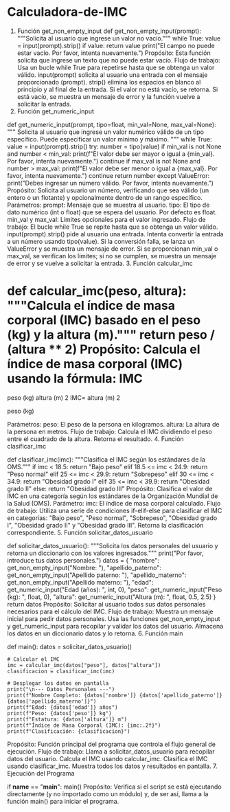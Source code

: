 # Calculadora-de-IMC
1. Función get_non_empty_input
def get_non_empty_input(prompt):
    """Solicita al usuario que ingrese un valor no vacío."""
    while True:
        value = input(prompt).strip()
        if value:
            return value
        print("El campo no puede estar vacío. Por favor, intenta nuevamente.")
Propósito: Esta función solicita que ingrese un texto que no puede estar vacío.
Flujo de trabajo:
Usa un bucle while True para repetirse hasta que se obtenga un valor válido.
input(prompt) solicita al usuario una entrada con el mensaje proporcionado (prompt).
strip() elimina los espacios en blanco al principio y al final de la entrada.
Si el valor no está vacío, se retorna. Si está vacío, se muestra un mensaje de error y la función vuelve a solicitar la entrada.
2. Función get_numeric_input

def get_numeric_input(prompt, tipo=float, min_val=None, max_val=None):
    """
    Solicita al usuario que ingrese un valor numérico válido de un tipo específico.
    Puede especificar un valor mínimo y máximo.
    """
    while True:
        value = input(prompt).strip()
        try:
            number = tipo(value)
            if min_val is not None and number < min_val:
                print(f"El valor debe ser mayor o igual a {min_val}. Por favor, intenta nuevamente.")
                continue
            if max_val is not None and number > max_val:
                print(f"El valor debe ser menor o igual a {max_val}. Por favor, intenta nuevamente.")
                continue
            return number
        except ValueError:
            print("Debes ingresar un número válido. Por favor, intenta nuevamente.")
Propósito: Solicita al usuario un número, verificando que sea válido (un entero o un flotante) y opcionalmente dentro de un rango específico.
Parámetros:
prompt: Mensaje que se muestra al usuario.
tipo: El tipo de dato numérico (int o float) que se espera del usuario. Por defecto es float.
min_val y max_val: Límites opcionales para el valor ingresado.
Flujo de trabajo:
El bucle while True se repite hasta que se obtenga un valor válido.
input(prompt).strip() pide al usuario una entrada.
Intenta convertir la entrada a un número usando tipo(value).
Si la conversión falla, se lanza un ValueError y se muestra un mensaje de error.
Si se proporcionan min_val o max_val, se verifican los límites; si no se cumplen, se muestra un mensaje de error y se vuelve a solicitar la entrada.
3. Función calcular_imc

def calcular_imc(peso, altura):
    """Calcula el índice de masa corporal (IMC) basado en el peso (kg) y la altura (m)."""
    return peso / (altura ** 2)
Propósito: Calcula el índice de masa corporal (IMC) usando la fórmula:
IMC
=
peso (kg)
altura (m)
2
IMC= 
altura (m) 
2
 
peso (kg)
​
 
Parámetros:
peso: El peso de la persona en kilogramos.
altura: La altura de la persona en metros.
Flujo de trabajo:
Calcula el IMC dividiendo el peso entre el cuadrado de la altura.
Retorna el resultado.
4. Función clasificar_imc

def clasificar_imc(imc):
    """Clasifica el IMC según los estándares de la OMS."""
    if imc < 18.5:
        return "Bajo peso"
    elif 18.5 <= imc < 24.9:
        return "Peso normal"
    elif 25 <= imc < 29.9:
        return "Sobrepeso"
    elif 30 <= imc < 34.9:
        return "Obesidad grado I"
    elif 35 <= imc < 39.9:
        return "Obesidad grado II"
    else:
        return "Obesidad grado III"
Propósito: Clasifica el valor de IMC en una categoría según los estándares de la Organización Mundial de la Salud (OMS).
Parámetro:
imc: El índice de masa corporal calculado.
Flujo de trabajo:
Utiliza una serie de condiciones if-elif-else para clasificar el IMC en categorías: "Bajo peso", "Peso normal", "Sobrepeso", "Obesidad grado I", "Obesidad grado II" y "Obesidad grado III".
Retorna la clasificación correspondiente.
5. Función solicitar_datos_usuario

def solicitar_datos_usuario():
    """Solicita los datos personales del usuario y retorna un diccionario con los valores ingresados."""
    print("Por favor, introduce tus datos personales.")
    datos = {
        "nombre": get_non_empty_input("Nombre: "),
        "apellido_paterno": get_non_empty_input("Apellido paterno: "),
        "apellido_materno": get_non_empty_input("Apellido materno: "),
        "edad": get_numeric_input("Edad (años): ", int, 0),
        "peso": get_numeric_input("Peso (kg): ", float, 0),
        "altura": get_numeric_input("Altura (m): ", float, 0.5, 2.5)
    }
    return datos
Propósito: Solicitar al usuario todos sus datos personales necesarios para el cálculo del IMC.
Flujo de trabajo:
Muestra un mensaje inicial para pedir datos personales.
Usa las funciones get_non_empty_input y get_numeric_input para recopilar y validar los datos del usuario.
Almacena los datos en un diccionario datos y lo retorna.
6. Función main

def main():
    datos = solicitar_datos_usuario()

    # Calcular el IMC
    imc = calcular_imc(datos["peso"], datos["altura"])
    clasificacion = clasificar_imc(imc)

    # Desplegar los datos en pantalla
    print("\n--- Datos Personales ---")
    print(f"Nombre Completo: {datos['nombre']} {datos['apellido_paterno']} {datos['apellido_materno']}")
    print(f"Edad: {datos['edad']} años")
    print(f"Peso: {datos['peso']} kg")
    print(f"Estatura: {datos['altura']} m")
    print(f"Índice de Masa Corporal (IMC): {imc:.2f}")
    print(f"Clasificación: {clasificacion}")
Propósito: Función principal del programa que controla el flujo general de ejecución.
Flujo de trabajo:
Llama a solicitar_datos_usuario para recopilar datos del usuario.
Calcula el IMC usando calcular_imc.
Clasifica el IMC usando clasificar_imc.
Muestra todos los datos y resultados en pantalla.
7. Ejecución del Programa

if __name__ == "__main__":
    main()
Propósito: Verifica si el script se está ejecutando directamente (y no importado como un módulo) y, de ser así, llama a la función main() para iniciar el programa.
